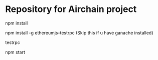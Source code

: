 # Repository for Airchain project


npm install

npm install -g ethereumjs-testrpc   (Skip this if u have ganache installed)


testrpc    

npm start
